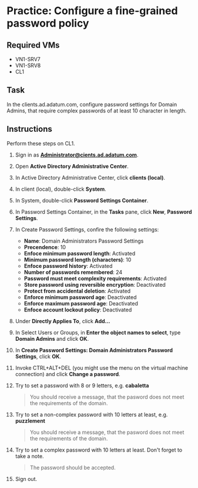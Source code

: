 # Practice: Configure a fine-grained password policy

## Required VMs

* VN1-SRV7
* VN1-SRV8
* CL1

## Task

In the clients.ad.adatum.com, configure password settings for Domain Admins, that require complex passwords of at least 10 character in length.

## Instructions

Perform these steps on CL1.

1. Sign in as **Administrator@cients.ad.adatum.com**.
1. Open **Active Directory Administrative Center**.
1. In Active Directory Administrative Center, click **clients (local)**.
1. In client (local), double-click **System**.
1. In System, double-click **Password Settings Container**.
1. In Password Settings Container, in the **Tasks** pane, click **New**, **Password Settings**.
1. In Create Password Settings, confire the following settings:

    * **Name**: Domain Administrators Password Settings
    * **Precendence**: 10
    * **Enfoce minimum password length**: Activated
    * **Minimum password length (characters)**: 10
    * **Enfoce password history**: Activated
    * **Number of passwords remembered**: 24
    * **Password must meet complexity requirements**: Activated
    * **Store password using reversible encryption**: Deactivated
    * **Protect from accidental deletion**: Activated
    * **Enforce minimum password age**: Deactivated
    * **Enforce maximum password age**: Deactivated
    * **Enfoce account lockout policy**: Deactivated

1. Under **Directly Applies To**, click **Add...**
1. In Select Users or Groups, in **Enter the object names to select**, type **Domain Admins** and click **OK**.
1. In **Create Password Settings: Domain Administrators Password Settings**, click **OK**.
1. Invoke CTRL+ALT+DEL (you might use the menu on the virtual machine connection) and click **Change a password**.
1. Try to set a password with 8 or 9 letters, e.g. **cabaletta**

    > You should receive a message, that the pasword does not meet the requirements of the domain.

1. Try to set a non-complex password with 10 letters at least, e.g. **puzzlement**

    > You should receive a message, that the pasword does not meet the requirements of the domain.

1. Try to set a complex password with 10 letters at least. Don't forget to take a note.

    > The password should be accepted.

1. Sign out.
